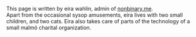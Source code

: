 This page is written by eira wahlin, admin of [nonbinary.me](https://nonbinary.me).  
Apart from the occasional sysop amusements, eira lives with two small children,
and two cats. Eira also takes care of parts of the technology of a small malmö
charital organization.
